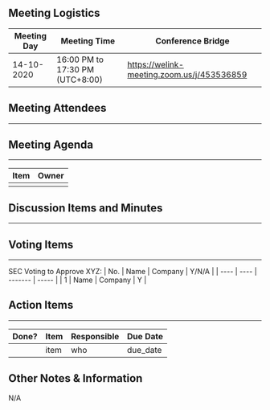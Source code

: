## Meeting Logistics

| Meeting Day | Meeting Time                    | Conference Bridge                          |
| ----------- | ------------------------------- | ------------------------------------------ |
| 14-10-2020  | 16:00 PM to 17:30 PM (UTC+8:00) | https://welink-meeting.zoom.us/j/453536859 |

## Meeting Attendees
** **



## Meeting Agenda

** **
| Item                               | Owner  |
| ---------------------------------- | ------ |
|                                    |        |



## Discussion Items and Minutes

** **

  

## Voting Items

** **
SEC Voting to Approve XYZ:
| No.  | Name | Company | Y/N/A |
| ---- | ---- | ------- | ----- |
| 1    | Name | Company | Y     |

## Action Items
** **
| Done? | Item | Responsible | Due Date |
| ----- | ---- | ----------- | -------- |
|       | item | who         | due_date |

## Other Notes & Information
N/A